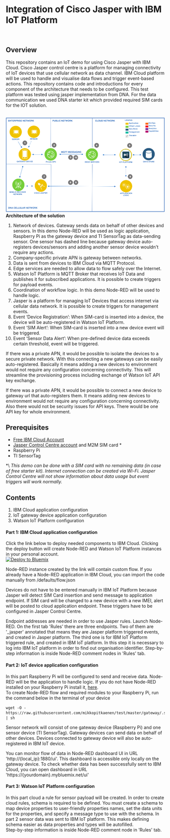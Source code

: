 # Integration of Cisco Jasper with IBM IoT Platform
<br>

## Overview

This repository contains an IoT demo for using Cisco Jasper with IBM Cloud. Cisco Jasper control centre is a platform for managing connectivity of IoT devices that use cellular network as data channel. IBM Cloud platform will be used to handle and visualise data flows and trigger event-based actions. This repository contains code and introductions for every component of the architecture that needs to be configured. This test platform was tested using jasper implementation from DNA. For the data communication we used DNA starter kit which provided required SIM cards for the IOT solution.
<br><br>

![architecture](https://raw.githubusercontent.com/mikkopitkaenen/ibm-cloud-with-cisco-jasper/master/readme_images/architecture.png)<br>
**Architecture of the solution**

1. Network of devices. Gateway sends data on behalf of other devices and sensors. In this demo Node-RED will be used as logic application, Raspberry Pi as the gateway device and TI SensorTag as data-sending sensor. One sensor has dashed line because gateway device auto-registers devices/sensors and adding another sensor device wouldn't require any actions.
2. Company-specific private APN is gateway between networks.    
3. Data is sent from devices to IBM Cloud via MQTT Protocol.
4. Edge services are needed to allow data to flow safely over the Internet.
5. Watson IoT Platform is MQTT Broker that receives IoT Data and publishes it for subscribed applications. It is possible to create triggers for payload events.
6. Coordination of workflow logic. In this demo Node-RED will be used to handle logic.
7. Jasper is a platform for managing IoT Devices that access internet via cellular data network. It is possible to create triggers for management events.
8. Event ‘Device Registration’: When SIM-card is inserted into a device, the device will be auto-registered in Watson IoT Platform.
9. Event ‘SIM Alert’: When SIM-card is inserted into a new device event will be triggered.
10. Event ‘Sensor Data Alert’: When pre-defined device data exceeds certain threshold, event will be triggered.

If there was a private APN, it would be possible to isolate the devices to a secure private network. With this connecting a new gateways can be easily auto-registered. Basically it means adding a new devices to environment would not require any configuration concerning connectivity. This will streamline the provisioning process including exchange of Watson IoT API key exchange.

If there was a private APN, it would be possible to connect a new device to gateway url that auto-registers them. It means adding new devices to environment would not require any configuration concerning connectivity. Also there would not be security issues for API keys. There would be one API key for whole environment.

## Prerequisites
- [Free IBM Cloud Account](https://bluemix.net/)
- [Jasper Control Centre account](https://dna.jasper.com) and M2M SIM card *
- Raspberry Pi
- TI SensorTag

*\ *This demo can be done with a SIM card with no remaining data (in case of free starter kit). Internet connection can be created via Wi-Fi. Jasper Control Centre will not show information about data usage but event triggers will work normally.*


## Contents<br>
1. IBM Cloud application configuration<br>
2. IoT gateway device application configuration<br>
3. Watson IoT Platform configuration <br>


#### Part 1: IBM Cloud application configuration
Click the link below to deploy needed components to IBM Cloud. Clicking the deploy button will create Node-RED and Watson IoT Platform instances in your personal account. <br>
[![Deploy to Bluemix](https://bluemix.net/deploy/button.png)](https://bluemix.net/deploy?repository=https://github.com/mikkopitkaenen/test.git&branch=master)

Node-RED instance created by the link will contain custom flow. If you already have a Node-RED application in IBM Cloud, you can import the code manually from /defaults/flow.json


Devices do not have to be entered manually in IBM IoT Platform because Jasper will detect SIM Card insertion and send message to application endpoint. If SIM card will be changed to a new device with a new IMEI, alert will be posted to cloud application endpoint. These triggers have to be configured in Jasper Control Centre.

Endpoint addresses are needed in order to use Jasper rules.
Launch Node-RED. On the first tab 'Rules' there are three endpoints. Two of them are '\_jasper' annotated that means they are Jasper platform triggered events, and created in Jasper platform. The third one is for IBM IoT Platform triggered rule, and created in IBM IoT platform.
In this step it is necessary to log into IBM IoT platform in order to find out organisation identifier.
Step-by-step information is inside Node-RED comment nodes in 'Rules' tab.


#### Part 2: IoT device application configuration
In this part Raspberry Pi will be configured to send and receive data. Node-RED will be the application to handle logic. If you do not have Node-RED installed on your Raspberry Pi install it, [here](https://nodered.org/docs/getting-started/installation).
<br>
To create Node-RED flow and required modules to your Raspberry Pi, run the command below in the terminal of your device

```
wget -O - https://raw.githubusercontent.com/mikkopitkaenen/test/master/gateway/.script.sh | sh
```

Sensor network will consist of one gateway device (Raspberry Pi) and one sensor device (TI SensorTag). Gateway devices can send data on behalf of other devices. Devices connected to gateway device will also be auto-registered in IBM IoT device.

You can monitor flow of data in Node-RED dashboard UI in URL 'http://{local_ip}:1880/ui'. This dashboard is accessible only locally on the gateway device.
To check whether data has been successfully sent to IBM Cloud, you can open dashboard in URL 'https://{yourdomain}.mybluemix.net/ui'

#### Part 3: Watson IoT Platform configuration
In this part cloud a rule for sensor payload will be created. In order to create cloud rules, schema is required to be defined. You must create a schema to map device properties to user-friendly properties names, set the data units for the properties, and specify a message type to use with the schema. In part 2 sensor data was sent to IBM IoT platform. This makes defining schema easier as data properties and types will be autofilled.<br>
Step-by-step information is inside Node-RED comment node in 'Rules' tab.
